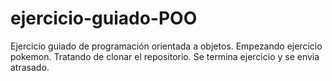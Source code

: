 # ejercicio-guiado-POO
Ejercicio guiado de programación orientada a objetos.
Empezando ejercicio pokemon. Tratando de clonar el repositorio.
Se termina ejercicio y se envia atrasado.
